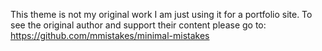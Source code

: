 This theme is not my original work I am just using it for a portfolio site.
To see the original author and support their content please go to: https://github.com/mmistakes/minimal-mistakes
